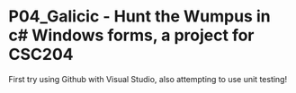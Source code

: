 P04_Galicic - Hunt the Wumpus in c# Windows forms, a project for CSC204
===========

First try using Github with Visual Studio, also attempting to use unit testing!
